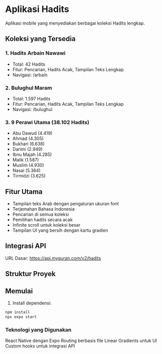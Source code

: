 # Aplikasi Hadits

Aplikasi mobile yang menyediakan berbagai koleksi Hadits lengkap.

## Koleksi yang Tersedia

### 1. Hadits Arbain Nawawi
- Total: 42 Hadits
- Fitur: Pencarian, Hadits Acak, Tampilan Teks Lengkap
- Navigasi: /arbain

### 2. Bulughul Maram
- Total: 1.597 Hadits  
- Fitur: Pencarian, Hadits Acak, Tampilan Teks Lengkap
- Navigasi: /bulughul

### 3. 9 Perawi Utama (38.102 Hadits)
- Abu Dawud (4.419)
- Ahmad (4.305) 
- Bukhari (6.638)
- Darimi (2.949)
- Ibnu Majah (4.285)
- Malik (1.587)
- Muslim (4.930)
- Nasai (5.364)
- Tirmidzi (3.625)

## Fitur Utama
- Tampilan teks Arab dengan pengaturan ukuran font
- Terjemahan Bahasa Indonesia
- Pencarian di semua koleksi
- Pemilihan hadits secara acak
- Infinite scroll untuk koleksi besar
- Tampilan UI yang bersih dengan kartu gradien

## Integrasi API
URL Dasar: https://api.myquran.com/v2/hadits

## Struktur Proyek


## Memulai
1. Install dependensi:
```bash
npm install
npx expo start
```

### Teknologi yang Digunakan
React Native dengan Expo
Routing berbasis file
Linear Gradients untuk UI
Custom hooks untuk integrasi API